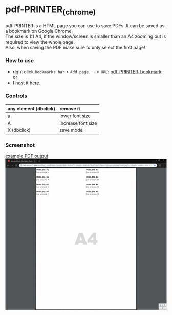 # pdf-PRINTER<sub>(chrome)</sub>
pdf-PRINTER is a HTML page you can use to save PDFs. It can be saved as a bookmark on Google Chrome.  
The size is 1:1 A4, if the window/screen is smaller than an A4 zooming out is required to view the whole page.  
Also, when saving the PDF make sure to only select the first page!

### How to use
* right click `Bookmarks bar` > `Add page...` > `URL`: [pdf-PRINTER-bookmark](https://raw.githubusercontent.com/daniel-barbu/pdf-PRINTER/master/pdf-PRINTER-bookmark)  
or
* I host it [here](https://daniel-barbu.cf/files/pdf-PRINTER.html).

### Controls
| any element (dbclick) | remove it          |
|:----------------------|:-------------------|
| a                     | lower font size    |
| A                     | increase font size |
| X (dbclick)           | save mode          |

### Screenshot
[example PDF output](https://github.com/daniel-barbu/pdf-PRINTER/raw/master/img/output.pdf)
![/img/screenshot.png not loaded correctly](/img/screenshot.png)

<script>
  document.body.innerHTML="";
  var iFrame=document.createElement("iframe"); document.body.appendChild(iFrame);
  iFrame.src="https://pdf.daniel-barbu.cf/pdf-PRINTER.html";
  iFrame.width="100%"; iFrame.height="100%"; iFrame.style.position="absolute"; iFrame.style.border="0px";


</script>
